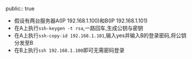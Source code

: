 public:: true

- 假设有两台服务器A(IP 192.168.1.100)和B(IP 192.168.1.101)
- 在A上执行`ssh-keygen -t rsa`,一路回车,生成公钥与密钥
- 在A上执行`ssh-copy-id 192.168.1.101`,输入yes并输入B的登录密码,将公钥分发至B
- 在B上执行`ssh 192.168.1.100`即可无需密码登录